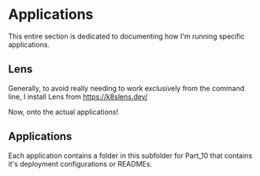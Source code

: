 # Applications

This entire section is dedicated to documenting how I'm running specific applications.

## Lens

Generally, to avoid really needing to work exclusively from the command line, I install Lens from https://k8slens.dev/

Now, onto the actual applications!

## Applications

Each application contains a folder in this subfolder for Part_10 that contains it's deployment configurations or READMEs.
